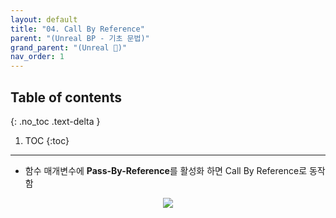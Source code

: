 ```yaml
---
layout: default
title: "04. Call By Reference"
parent: "(Unreal BP - 기초 문법)"
grand_parent: "(Unreal 🚀)"
nav_order: 1
---
```


## Table of contents
{: .no_toc .text-delta }

1. TOC
{:toc}

---

* 함수 매개변수에 **Pass-By-Reference**를 활성화 하면 Call By Reference로 동작함

<p align="center">
  <img src="https://taehyungs-programming-blog.github.io/blog/assets/images/unreal/bp-1/bp-1-4-1.png"/>
</p>